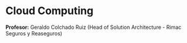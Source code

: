 # Cloud Computing

**Profesor:** Geraldo Colchado Ruiz (Head of Solution Architecture - Rimac Seguros y Reaseguros)
